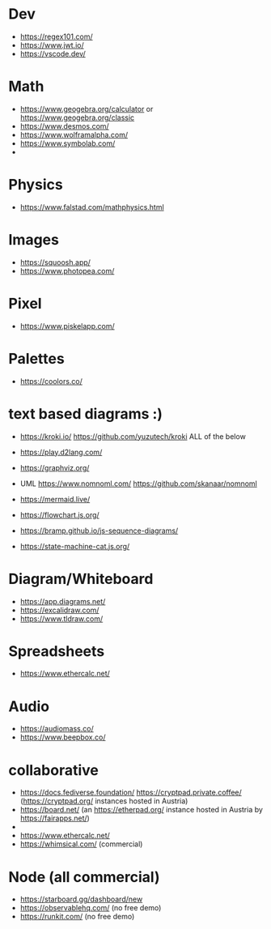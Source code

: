 # Dev
* https://regex101.com/
* https://www.jwt.io/
* https://vscode.dev/

# Math
* https://www.geogebra.org/calculator or https://www.geogebra.org/classic
* https://www.desmos.com/
* https://www.wolframalpha.com/
* https://www.symbolab.com/
* 

# Physics
* https://www.falstad.com/mathphysics.html

# Images
* https://squoosh.app/
* https://www.photopea.com/

# Pixel
* https://www.piskelapp.com/

# Palettes
* https://coolors.co/

# text based diagrams :)
* https://kroki.io/ https://github.com/yuzutech/kroki ALL of the below
* https://play.d2lang.com/

* https://graphviz.org/
* UML https://www.nomnoml.com/ https://github.com/skanaar/nomnoml
* https://mermaid.live/
* https://flowchart.js.org/
* https://bramp.github.io/js-sequence-diagrams/
* https://state-machine-cat.js.org/

# Diagram/Whiteboard
* https://app.diagrams.net/
* https://excalidraw.com/
* https://www.tldraw.com/

# Spreadsheets
* https://www.ethercalc.net/

# Audio
* https://audiomass.co/
* https://www.beepbox.co/

# collaborative
* https://docs.fediverse.foundation/ https://cryptpad.private.coffee/ (https://cryptpad.org/ instances hosted in Austria)
* https://board.net/ (an https://etherpad.org/ instance hosted in Austria by https://fairapps.net/)
*
* https://www.ethercalc.net/
* https://whimsical.com/ (commercial)

# Node (all commercial)
* https://starboard.gg/dashboard/new
* https://observablehq.com/ (no free demo)
* https://runkit.com/ (no free demo)
